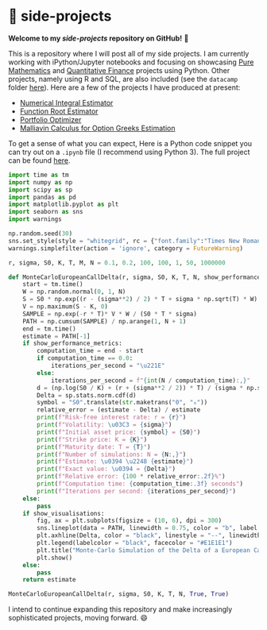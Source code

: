 # **🌆 side-projects**

**Welcome to my *side-projects* repository on GitHub!** :wave:

This is a repository where I will post all of my side projects. I am currently working with iPython/Jupyter notebooks and focusing on showcasing [Pure Mathematics](https://github.com/mzakariaz/side-projects/tree/main/mathematics/python) and [Quantitative Finance](https://github.com/mzakariaz/side-projects/tree/main/quantitative-finance/python) projects using Python. Other projects, namely using R and SQL, are also included (see the `datacamp` folder [here](https://github.com/mzakariaz/side-projects/tree/main/datacamp)). Here are a few of the projects I have produced at present:

- [Numerical Integral Estimator](https://github.com/mzakariaz/side-projects/blob/main/mathematics/python/numerical-integral-estimator.ipynb)
- [Function Root Estimator](https://github.com/mzakariaz/side-projects/blob/main/mathematics/python/function-root-estimator.ipynb)
- [Portfolio Optimizer](https://github.com/mzakariaz/side-projects/blob/main/quantitative-finance/python/portfolio-optimizer.ipynb)
- [Malliavin Calculus for Option Greeks Estimation](https://github.com/mzakariaz/side-projects/blob/main/quantitative-finance/python/malliavin-calculus-for-option-greeks-estimation.ipynb)

To get a sense of what you can expect, Here is a Python code snippet you can try out on a `.ipynb` file (I recommend using Python 3). The full project can be found [here](https://github.com/mzakariaz/side-projects/blob/main/quantitative-finance/python/malliavin-calculus-for-option-greeks-estimation.ipynb).

```Python
import time as tm
import numpy as np
import scipy as sp
import pandas as pd
import matplotlib.pyplot as plt
import seaborn as sns
import warnings

np.random.seed(30)
sns.set_style(style = "whitegrid", rc = {"font.family":"Times New Roman", "font.weight":"bold"})
warnings.simplefilter(action = 'ignore', category = FutureWarning)

r, sigma, S0, K, T, M, N = 0.1, 0.2, 100, 100, 1, 50, 1000000

def MonteCarloEuropeanCallDelta(r, sigma, S0, K, T, N, show_performance_metrics = False, show_visualisations = False):
    start = tm.time()
    W = np.random.normal(0, 1, N)
    S = S0 * np.exp((r - (sigma**2) / 2) * T + sigma * np.sqrt(T) * W)                                 
    V = np.maximum(S - K, 0)
    SAMPLE = np.exp(-r * T)* V * W / (S0 * T * sigma)
    PATH = np.cumsum(SAMPLE) / np.arange(1, N + 1)
    end = tm.time()
    estimate = PATH[-1]
    if show_performance_metrics:
        computation_time = end - start
        if computation_time == 0.0:
            iterations_per_second = "\u221E"
        else:
            iterations_per_second = f"{int(N / computation_time):,}"
        d = (np.log(S0 / K) + (r + (sigma**2 / 2)) * T) / (sigma * np.sqrt(T))
        Delta = sp.stats.norm.cdf(d)
        symbol = "S0".translate(str.maketrans("0", "₀"))
        relative_error = (estimate - Delta) / estimate
        print(f"Risk-free interest rate: r = {r}")
        print(f"Volatility: \u03C3 = {sigma}")
        print(f"Initial asset price: {symbol} = {S0}")
        print(f"Strike price: K = {K}")
        print(f"Maturity date: T = {T}")
        print(f"Number of simulations: N = {N:,}")
        print(f"Estimate: \u0394 \u2248 {estimate}")
        print(f"Exact value: \u0394 = {Delta}")
        print(f"Relative error: {100 * relative_error:.2f}%")
        print(f"Computation time: {computation_time:.3f} seconds")
        print(f"Iterations per second: {iterations_per_second}")
    else:
        pass
    if show_visualisations:
        fig, ax = plt.subplots(figsize = (10, 6), dpi = 300)
        sns.lineplot(data = PATH, linewidth = 0.75, color = "b", label = "Sample Mean").set(xlabel = "Number of Simulations", ylabel = "Estimated Delta")
        plt.axhline(Delta, color = "black", linestyle = "--", linewidth = 0.75, label = f"Exact Value ({Delta:.4f})")
        plt.legend(labelcolor = "black", facecolor = "#E1E1E1")
        plt.title("Monte-Carlo Simulation of the Delta of a European Call Option")
        plt.show()
    else:
        pass
    return estimate

MonteCarloEuropeanCallDelta(r, sigma, S0, K, T, N, True, True)
```
I intend to continue expanding this repository and make increasingly sophisticated projects, moving forward. :smile:
